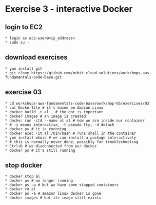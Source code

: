 # Exercise 3 - interactive Docker

## login to EC2
    * login as ec2-user@<ip_address>
    * sudo su -

## download exercises
    * yum install git
    * git clone https://github.com/orbit-cloud-solutions/workshops-aws-fundamentals-code-base.git

## exercise 03
    * cd workshops-aws-fundamentals-code-base/workshop-05/exercises/03
    * cat Dockerfile # it's based on Amazon Linux
    * docker build -t al . # the dot is important
    * docker images # an image is created
    * docker run -itd --name al al # now we are inside our container
    * # -i means interactive, -t pseudo tty, -d detach
    * docker ps # it is runnning
    * docker exec -it al /bin/bash # runs shell in the container
    * yum install whois # we can install a package interactively
    * # this is normally never done, possibly for troubleshooting
    * Ctrl+D # we disconnected from our docker
    * docker ps # it's still running

## stop docker
    * docker stop al
    * docker ps # no longer running
    * docker ps -a # but we have some stopped containers
    * docker rm al
    * docker ps -a # amazon linux docker is gone
    * docker images # but its image still exists

